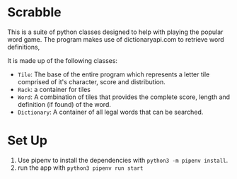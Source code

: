  # Scrabble

 This is a suite of python classes designed to help with playing the popular word game. The program makes use of dictionaryapi.com to retrieve word definitions,

 It is made up of the following classes:

 - `Tile`: The base of the entire program which represents a letter tile comprised of it's character, score and distribution.
 - `Rack`: a container for tiles
 - `Word`: A combination of tiles that provides the complete score, length and definition (if found) of the word. 
 - `Dictionary`: A container of all legal words that can be searched.

 # Set Up

1. Use pipenv to install the dependencies with `python3 -m pipenv install`. 
2. run the app with `python3 pipenv run start`